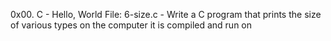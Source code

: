 0x00. C - Hello, World
File: 6-size.c - Write a C program that prints the size of various types on the computer it is compiled and run on
